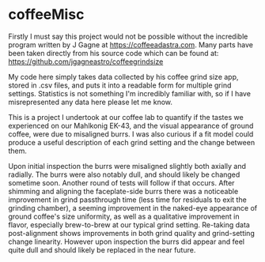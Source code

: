 # coffeeMisc

Firstly I must say this project would not be possible without the incredible program written by J Gagne at https://coffeeadastra.com.
Many parts have been taken directly from his source code which can be found at:
https://github.com/jgagneastro/coffeegrindsize

My code here simply takes data collected by his coffee grind size app, stored in .csv files, and puts it into a readable form for multiple grind settings. 
Statistics is not something I'm incredibly familiar with, so if I have misrepresented any data here please let me know.


This is a project I undertook at our coffee lab to quantify if the tastes we experienced on our Mahlkonig EK-43, and the visual appearance of ground coffee, were due to misaligned burrs. I was also curious if a fit model could produce a useful description of each grind setting and the change between them.

Upon initial inspection the burrs were misaligned slightly both axially and radially. The burrs were also notably dull, and should likely be changed sometime soon. Another round of tests will follow if that occurs. After shimming and aligning the faceplate-side burrs there was a noticeable improvement in grind passthrough time (less time for residuals to exit the grinding chamber), a seeming improvement in the naked-eye appearance of ground coffee's size uniformity, as well as a qualitative improvement in flavor, especially brew-to-brew at our typical grind setting.
Re-taking data post-alignment shows improvements in both grind quality and grind-setting change linearity. However upon inspection the burrs did appear and feel quite dull and should likely be replaced in the near future. 


